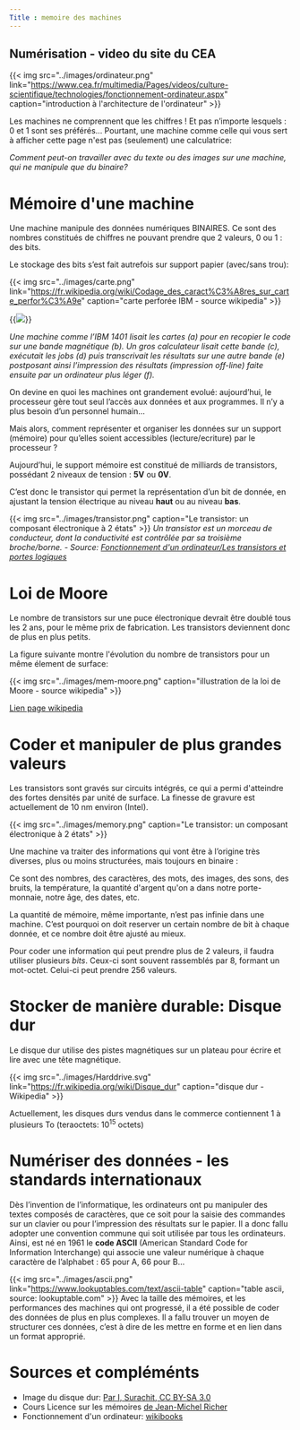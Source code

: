 ```yaml
---
Title : memoire des machines
---
```


## Numérisation - video du site du CEA
{{< img src="../images/ordinateur.png" link="https://www.cea.fr/multimedia/Pages/videos/culture-scientifique/technologies/fonctionnement-ordinateur.aspx"  caption="introduction à l'architecture de l'ordinateur" >}} 



Les machines ne comprennent que les chiffres ! Et pas n’importe lesquels : 0 et 1 sont ses préférés... Pourtant, une machine comme celle qui vous sert à afficher cette page n'est pas (seulement) une calculatrice:

*Comment peut-on travailler avec du texte ou des images sur une machine, qui ne manipule que du binaire?*

# Mémoire d'une machine
Une machine manipule des données numériques BINAIRES. Ce sont des nombres constitués de chiffres ne pouvant prendre que 2 valeurs, 0 ou 1 : des bits.

Le stockage des bits s’est fait autrefois sur support papier (avec/sans trou):

{{< img src="../images/carte.png" link="https://fr.wikipedia.org/wiki/Codage_des_caract%C3%A8res_sur_carte_perfor%C3%A9e" caption="carte perforée IBM - source wikipedia" >}}

{{<img src="../images/ibm.png" caption="source - courstechinfo.be/Techno/Historique2.html" >}}

*Une machine comme l’IBM 1401 lisait les cartes (a) pour en recopier le code sur une bande magnétique (b). Un gros calculateur lisait cette bande (c), exécutait les jobs (d) puis transcrivait les résultats sur une autre bande (e) postposant ainsi l’impression des résultats (impression off-line) faite ensuite par un ordinateur plus léger (f).*

On devine en quoi les machines ont grandement evolué: aujourd’hui, le processeur gère tout seul l’accès aux données et aux programmes. Il n’y a plus besoin d’un personnel humain…

Mais alors, comment représenter et organiser les données sur un support (mémoire) pour qu’elles soient accessibles (lecture/ecriture) par le processeur ?


Aujourd’hui, le support mémoire est constitué de milliards de transistors, possédant 2 niveaux de tension : **5V** ou **0V**.

C’est donc le transistor qui permet la représentation d’un bit de donnée, en ajustant la tension électrique au niveau **haut** ou au niveau **bas**.

{{< img src="../images/transistor.png" caption="Le transistor: un composant électronique à 2 états" >}}
*Un transistor est un morceau de conducteur, dont la conductivité est contrôlée par sa troisième broche/borne. - Source: [Fonctionnement d'un ordinateur/Les transistors et portes logiques](https://fr.wikibooks.org/wiki/Fonctionnement_d%27un_ordinateur/Les_transistors_et_portes_logiques)* 

# Loi de Moore
Le nombre de transistors sur une puce électronique devrait être doublé tous les 2 ans, pour le même prix de fabrication. Les transistors deviennent donc de plus en plus petits.

La figure suivante montre l'évolution du nombre de transistors pour un même élement de surface:

{{< img src="../images/mem-moore.png" caption="illustration de la loi de Moore - source wikipedia" >}}

[Lien page wikipedia](https://fr.wikipedia.org/wiki/Loi_de_Moore)

# Coder et manipuler de plus grandes valeurs
Les transistors sont gravés sur circuits intégrés, ce qui a permi d'atteindre des fortes densités par unité de surface. La finesse de gravure est actuellement de 10 nm environ (Intel).

{{< img src="../images/memory.png" caption="Le transistor: un composant électronique à 2 états" >}}

Une machine va traiter des informations qui vont être à l’origine très diverses, plus ou moins structurées, mais toujours en binaire : 

Ce sont des nombres, des caractères, des mots, des images, des sons, des bruits, la température, la quantité d'argent qu'on a dans notre porte-monnaie, notre âge, des dates, etc. 

La quantité de mémoire, même importante, n’est pas infinie dans une machine. C’est pourquoi on doit reserver un certain nombre de bit à chaque donnée, et ce nombre doit être ajusté au mieux.


<!--
{{< img src="../images/mem-bits.png" caption="Le transistor: un composant électronique à 2 états" >}}
-->

Pour coder une information qui peut prendre plus de 2 valeurs, il faudra utiliser plusieurs *bits*. Ceux-ci sont souvent rassemblés par 8, formant un mot-octet. Celui-ci peut prendre 256 valeurs.


# Stocker de manière durable: Disque dur
Le disque dur utilise des pistes magnétiques sur un plateau pour écrire et lire avec une tête magnétique.

{{< img src="../images/Harddrive.svg" link="https://fr.wikipedia.org/wiki/Disque_dur" caption="disque dur - Wikipedia" >}}

Actuellement, les disques durs vendus dans le commerce contiennent 1 à plusieurs To (teraoctets: 10<sup>15</sup> octets)

# Numériser des données - les standards internationaux
Dès l’invention de l’informatique, les ordinateurs ont pu manipuler des textes composés de caractères, que ce soit pour la saisie des commandes sur un clavier ou pour l’impression des résultats sur le papier. Il a donc fallu adopter une convention commune qui soit utilisée par tous les ordinateurs. Ainsi, est né en 1961 le **code ASCII** (American Standard Code for Information Interchange) qui associe une valeur numérique à chaque caractère de l’alphabet : 65 pour A, 66 pour B…

{{< img src="../images/ascii.png" link="https://www.lookuptables.com/text/ascii-table" caption="table ascii, source: lookuptable.com" >}}
Avec la taille des mémoires, et les performances des machines qui ont progressé, il a été possible de coder des données de plus en plus complexes. Il a fallu trouver un moyen de structurer ces données, c’est à dire de les mettre en forme et en lien dans un format approprié.

# Sources et compléménts
* Image du disque dur: [Par I, Surachit, CC BY-SA 3.0](https://commons.wikimedia.org/w/index.php?curid=2537310)
* Cours Licence sur les mémoires [de Jean-Michel Richer](https://leria-info.univ-angers.fr/~jeanmichel.richer/ensl3i_crs4.php)
* Fonctionnement d'un ordinateur: [wikibooks](https://fr.wikibooks.org/wiki/Fonctionnement_d%27un_ordinateur/La_carte_m%C3%A8re,_chipset_et_BIOS)


